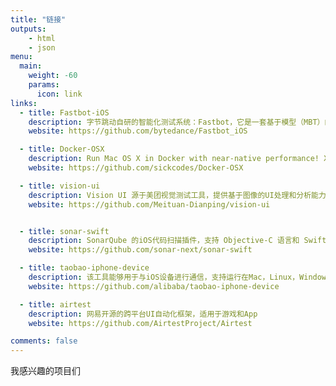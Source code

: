 ```yaml
---
title: "链接"
outputs:
    - html
    - json
menu:
  main:
    weight: -60
    params: 
      icon: link
links:
  - title: Fastbot-iOS
    description: 字节跳动自研的智能化测试系统：Fastbot，它是一套基于模型（MBT）的智能化 GUI 测试服务。
    website: https://github.com/bytedance/Fastbot_iOS

  - title: Docker-OSX
    description: Run Mac OS X in Docker with near-native performance! X11 Forwarding! iMessage security research! iPhone USB working!
    website: https://github.com/sickcodes/Docker-OSX

  - title: vision-ui
    description: Vision UI 源于美团视觉测试工具，提供基于图像的UI处理和分析能力
    website: https://github.com/Meituan-Dianping/vision-ui


  - title: sonar-swift
    description: SonarQube 的iOS代码扫描插件，支持 Objective-C 语言和 Swift 语言，支持导入 SwiftLint、Infer、OCLint、Lizard、Fauxpas 工具的扫描分析结果。
    website: https://github.com/sonar-next/sonar-swift

  - title: taobao-iphone-device
    description: 该工具能够用于与iOS设备进行通信，支持运行在Mac，Linux，Windows上。
    website: https://github.com/alibaba/taobao-iphone-device

  - title: airtest
    description: 网易开源的跨平台UI自动化框架，适用于游戏和App
    website: https://github.com/AirtestProject/Airtest

comments: false
---
```


我感兴趣的项目们
